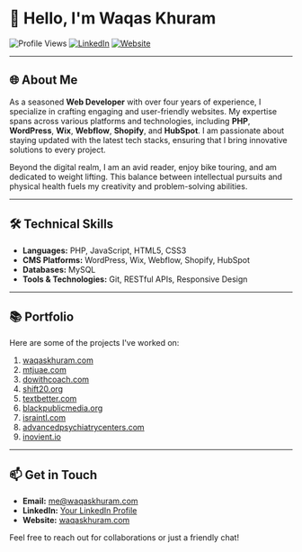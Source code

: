 # 👋 Hello, I'm Waqas Khuram

![Profile Views](https://komarev.com/ghpvc/?username=yourusername&color=blueviolet)
[![LinkedIn](https://img.shields.io/badge/LinkedIn-Connect-blue?style=flat&logo=linkedin)](https://www.linkedin.com/in/iamwaqaskhuram/)
[![Website](https://img.shields.io/badge/Website-Visit-blue?style=flat&logo=google-chrome)](https://waqaskhuram.com)

---

## 🌐 About Me

As a seasoned **Web Developer** with over four years of experience, I specialize in crafting engaging and user-friendly websites. My expertise spans across various platforms and technologies, including **PHP**, **WordPress**, **Wix**, **Webflow**, **Shopify**, and **HubSpot**. I am passionate about staying updated with the latest tech stacks, ensuring that I bring innovative solutions to every project.

Beyond the digital realm, I am an avid reader, enjoy bike touring, and am dedicated to weight lifting. This balance between intellectual pursuits and physical health fuels my creativity and problem-solving abilities.

---

## 🛠️ Technical Skills

- **Languages:** PHP, JavaScript, HTML5, CSS3
- **CMS Platforms:** WordPress, Wix, Webflow, Shopify, HubSpot
- **Databases:** MySQL
- **Tools & Technologies:** Git, RESTful APIs, Responsive Design

---


## 📚 Portfolio

Here are some of the projects I've worked on:

1. [waqaskhuram.com](https://waqaskhuram.com)
2. [mtjuae.com](https://mtjuae.com)
3. [dowithcoach.com](https://dowithcoach.com)
4. [shift20.org](https://shift20.org)
5. [textbetter.com](https://textbetter.com)
6. [blackpublicmedia.org](https://blackpublicmedia.org)
7. [israintl.com](https://israintl.com)
8. [advancedpsychiatrycenters.com](https://www.advancedpsychiatrycenters.com/)
9. [inovient.io](https://www.inovient.io/)

---

## 📫 Get in Touch

- **Email:** [me@waqaskhuram.com](mailto:me@waqaskhuram.com)
- **LinkedIn:** [Your LinkedIn Profile](https://www.linkedin.com/in/iamwaqaskhuram/)
- **Website:** [waqaskhuram.com](https://waqaskhuram.com)

Feel free to reach out for collaborations or just a friendly chat!
